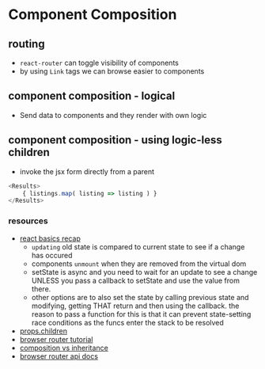 # Component Composition

## routing

- `react-router` can toggle visibility of components
- by using `Link` tags we can browse easier to components

## component composition - logical

- Send data to components and they render with own logic

## component composition - using logic-less children

- invoke the jsx form directly from a parent

```javascript
<Results>
    { listings.map( listing => listing ) }
</Results>
```

### resources

- [react basics recap](https://medium.freecodecamp.org/these-are-the-concepts-you-should-know-in-react-js-after-you-learn-the-basics-ee1d2f4b8030)
  - `updating` old state is compared to current state to see if a change has occured
  - components `unmount` when they are removed from the virtual dom
  - setState is async and you need to wait for an update to see a change UNLESS you pass a callback to setState and use the value from there. 
  - other options are to also set the state by calling previous state and modifying, getting THAT return and then using the callback. the reason to pass a function for this is that it can prevent state-setting race conditions as the funcs enter the stack to be resolved
- [props.children](https://codeburst.io/a-quick-intro-to-reacts-props-children-cb3d2fce4891)
- [browser router tutorial](https://blog.pshrmn.com/entry/simple-react-router-v4-tutorial/)
- [composition vs inheritance](https://reactjs.org/docs/composition-vs-inheritance.html)
- [browser router api docs](https://reacttraining.com/react-router/web/api)